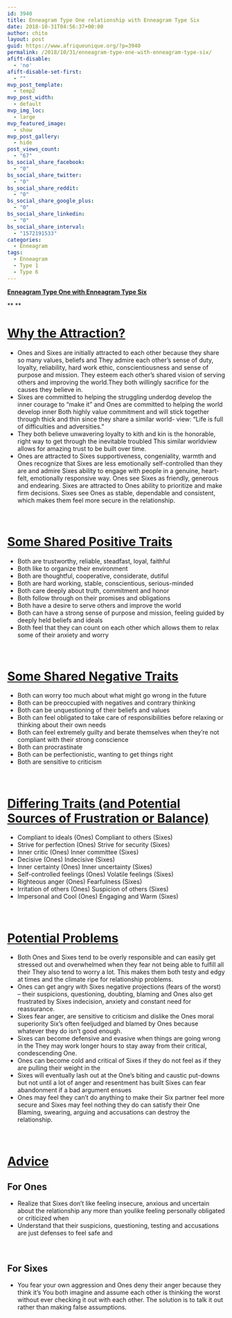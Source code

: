 ```yaml
---
id: 3940
title: Enneagram Type One relationship with Enneagram Type Six
date: 2018-10-31T04:56:37+00:00
author: chito
layout: post
guid: https://www.afriqueunique.org/?p=3940
permalink: /2018/10/31/enneagram-type-one-with-enneagram-type-six/
afift-disable:
  - 'no'
afift-disable-set-first:
  - ""
mvp_post_template:
  - temp2
mvp_post_width:
  - default
mvp_img_loc:
  - large
mvp_featured_image:
  - show
mvp_post_gallery:
  - hide
post_views_count:
  - "67"
bs_social_share_facebook:
  - "0"
bs_social_share_twitter:
  - "0"
bs_social_share_reddit:
  - "0"
bs_social_share_google_plus:
  - "0"
bs_social_share_linkedin:
  - "0"
bs_social_share_interval:
  - "1572191533"
categories:
  - Enneagram
tags:
  - Enneagram
  - Type 1
  - Type 6
---
```

**<u>Enneagram Type One with Enneagram Type Six</u>**

** **

# <u>Why the Attraction?</u>

  * Ones and Sixes are initially attracted to each other because they share so many values, beliefs and They admire each other’s sense of duty, loyalty, reliability, hard work ethic, conscientiousness and sense of purpose and mission. They esteem each other’s shared vision of serving others and improving the world.They both willingly sacrifice for the causes they believe in.
  * Sixes are committed to helping the struggling underdog develop the inner courage to “make it” and Ones are committed to helping the world develop inner Both highly value commitment and will stick together through thick and thin since they share a similar world- view: “Life is full of difficulties and adversities.”
  * They both believe unwavering loyalty to kith and kin is the honorable, right way to get through the inevitable troubled This similar worldview allows for amazing trust to be built over time.
  * Ones are attracted to Sixes supportiveness, congeniality, warmth and Ones recognize that Sixes are less emotionally self-controlled than they are and admire Sixes ability to engage with people in a genuine, heart-felt, emotionally responsive way. Ones see Sixes as friendly, generous and endearing. Sixes are attracted to Ones ability to prioritize and make firm decisions. Sixes see Ones as stable, dependable and consistent, which makes them feel more secure in the relationship.

&nbsp;

# <u>Some Shared Positive Traits</u>

  * Both are trustworthy, reliable, steadfast, loyal, faithful
  * Both like to organize their environment
  * Both are thoughtful, cooperative, considerate, dutiful
  * Both are hard working, stable, conscientious, serious-minded
  * Both care deeply about truth, commitment and honor
  * Both follow through on their promises and obligations
  * Both have a desire to serve others and improve the world
  * Both can have a strong sense of purpose and mission, feeling guided by deeply held beliefs and ideals
  * Both feel that they can count on each other which allows them to relax some of their anxiety and worry

&nbsp;

# <u>Some Shared Negative Traits</u>

  * Both can worry too much about what might go wrong in the future
  * Both can be preoccupied with negatives and contrary thinking
  * Both can be unquestioning of their beliefs and values
  * Both can feel obligated to take care of responsibilities before relaxing or thinking about their own needs
  * Both can feel extremely guilty and berate themselves when they’re not compliant with their strong conscience
  * Both can procrastinate
  * Both can be perfectionistic, wanting to get things right
  * Both are sensitive to criticism

&nbsp;

# <u>Differing Traits (and Potential Sources of Frustration or Balance)</u>

  * Compliant to ideals (Ones) Compliant to others (Sixes)
  * Strive for perfection (Ones) Strive for security (Sixes)
  * Inner critic (Ones) Inner committee (Sixes)
  * Decisive (Ones) Indecisive (Sixes)
  * Inner certainty (Ones) Inner uncertainty (Sixes)
  * Self-controlled feelings (Ones) Volatile feelings (Sixes)
  * Righteous anger (Ones) Fearfulness (Sixes)
  * Irritation of others (Ones) Suspicion of others (Sixes)
  * Impersonal and Cool (Ones) Engaging and Warm (Sixes)

&nbsp;

# <u>Potential Problems</u>

  * Both Ones and Sixes tend to be overly responsible and can easily get stressed out and overwhelmed when they fear not being able to fulfill all their They also tend to worry a lot. This makes them both testy and edgy at times and the climate ripe for relationship problems.
  * Ones can get angry with Sixes negative projections (fears of the worst) – their suspicions, questioning, doubting, blaming and Ones also get frustrated by Sixes indecision, anxiety and constant need for reassurance.
  * Sixes fear anger, are sensitive to criticism and dislike the Ones moral superiority Six’s often feeljudged and blamed by Ones because whatever they do isn’t good enough.
  * Sixes can become defensive and evasive when things are going wrong in the They may work longer hours to stay away from their critical, condescending One.
  * Ones can become cold and critical of Sixes if they do not feel as if they are pulling their weight in the
  * Sixes will eventually lash out at the One’s biting and caustic put-downs but not until a lot of anger and resentment has built Sixes can fear abandonment if a bad argument ensues
  * Ones may feel they can’t do anything to make their Six partner feel more secure and Sixes may feel nothing they do can satisfy their One Blaming, swearing, arguing and accusations can destroy the relationship.

&nbsp;

# <u>Advice</u>

## For Ones

  * Realize that Sixes don’t like feeling insecure, anxious and uncertain about the relationship any more than youlike feeling personally obligated or criticized when
  * Understand that their suspicions, questioning, testing and accusations are just defenses to feel safe and

&nbsp;

## For Sixes

  * You fear your own aggression and Ones deny their anger because they think it’s You both imagine and assume each other is thinking the worst without ever checking it out with each other. The solution is to talk it out rather than making false assumptions.